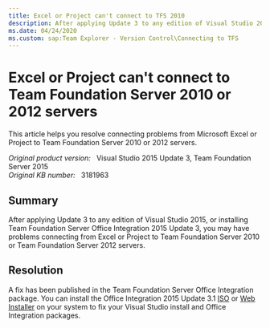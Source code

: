 ```yaml
---
title: Excel or Project can't connect to TFS 2010
description: After applying Update 3 to any edition of Visual Studio 2015, or installing TFS Office Integration 2015 Update 3, you may have problems connecting from Excel or Project to TFS 2010 or TFS 2012 servers.
ms.date: 04/24/2020
ms.custom: sap:Team Explorer - Version Control\Connecting to TFS
---
```

# Excel or Project can't connect to Team Foundation Server 2010 or 2012 servers

This article helps you resolve connecting problems from Microsoft Excel or Project to Team Foundation Server 2010 or 2012 servers.

_Original product version:_ &nbsp; Visual Studio 2015 Update 3, Team Foundation Server 2015  
_Original KB number:_ &nbsp; 3181963

## Summary

After applying Update 3 to any edition of Visual Studio 2015, or installing Team Foundation Server Office Integration 2015 Update 3, you may have problems connecting from Excel or Project to Team Foundation Server 2010 or Team Foundation Server 2012 servers.

## Resolution

A fix has been published in the Team Foundation Server Office Integration package. You can install the Office Integration 2015 Update 3.1 [ISO](https://download.microsoft.com/download/6/e/3/6e3de768-7d4e-492b-ad7e-303760b1727c/tfs2015.3.1_officeint_enu.iso) or [Web Installer](https://download.microsoft.com/download/4/2/5/4259ccb5-38fa-4b96-929c-6f795fde2987/tfs_officeintegration.exe) on your system to fix your Visual Studio install and Office Integration packages.
